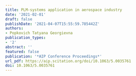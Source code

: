 ```yaml
---
title: PLM-systems application in aerospace industry
date: '2021-02-01'
draft: false
publishDate: '2021-04-07T15:55:59.785442Z'
authors:
- Popkovich Tatyana Georgievna
publication_types:
- '2'
abstract: ''
featured: false
publication: '*AIP Conference Proceedings*'
url_pdf: https://aip.scitation.org/doi/10.1063/5.0035761
doi: 10.1063/5.0035761
---
```



